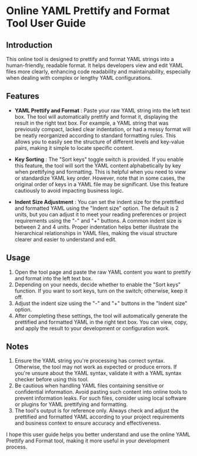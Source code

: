 # Online YAML Prettify and Format Tool User Guide

## Introduction

This online tool is designed to prettify and format YAML strings into a human-friendly, readable format. It helps developers view and edit YAML files more clearly, enhancing code readability and maintainability, especially when dealing with complex or lengthy YAML configurations.

## Features

  * **YAML Prettify and Format** : Paste your raw YAML string into the left text box. The tool will automatically prettify and format it, displaying the result in the right text box. For example, a YAML string that was previously compact, lacked clear indentation, or had a messy format will be neatly reorganized according to standard formatting rules. This allows you to easily see the structure of different levels and key-value pairs, making it simple to locate specific content.

  * **Key Sorting** : The "Sort keys" toggle switch is provided. If you enable this feature, the tool will sort the YAML content alphabetically by key when prettifying and formatting. This is helpful when you need to view or standardize YAML key order. However, note that in some cases, the original order of keys in a YAML file may be significant. Use this feature cautiously to avoid impacting business logic.

  * **Indent Size Adjustment** : You can set the indent size for the prettified and formatted YAML using the "Indent size" option. The default is 2 units, but you can adjust it to meet your reading preferences or project requirements using the "-" and "+" buttons. A common indent size is between 2 and 4 units. Proper indentation helps better illustrate the hierarchical relationships in YAML files, making the visual structure clearer and easier to understand and edit.

## Usage

  1. Open the tool page and paste the raw YAML content you want to prettify and format into the left text box.
  2. Depending on your needs, decide whether to enable the "Sort keys" function. If you want to sort keys, turn on the switch; otherwise, keep it off.
  3. Adjust the indent size using the "-" and "+" buttons in the "Indent size" option.
  4. After completing these settings, the tool will automatically generate the prettified and formatted YAML in the right text box. You can view, copy, and apply the result to your development or configuration work.

## Notes

  1. Ensure the YAML string you're processing has correct syntax. Otherwise, the tool may not work as expected or produce errors. If you're unsure about the YAML syntax, validate it with a YAML syntax checker before using this tool.
  2. Be cautious when handling YAML files containing sensitive or confidential information. Avoid pasting such content into online tools to prevent information leaks. For such files, consider using local software or plugins for YAML prettifying and formatting.
  3. The tool's output is for reference only. Always check and adjust the prettified and formatted YAML according to your project requirements and business context to ensure accuracy and effectiveness.

I hope this user guide helps you better understand and use the online YAML Prettify and Format tool, making it more useful in your development process.